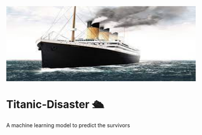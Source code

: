 
<img src="https://github.com/debhere/Titanic-Disaster/blob/main/titanic.jpg" width="1600" height="200"/>

# Titanic-Disaster :passenger_ship:
A machine learning model to predict the survivors
